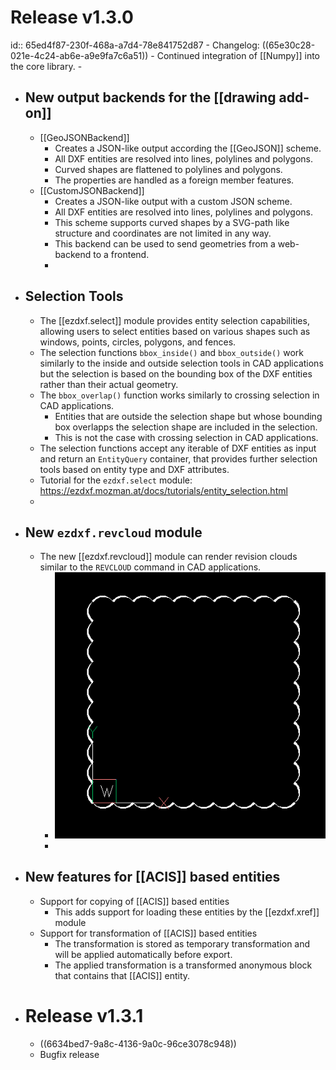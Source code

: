 # Release v1.3.0
id:: 65ed4f87-230f-468a-a7d4-78e841752d87
	- Changelog: ((65e30c28-021e-4c24-ab6e-a9e9fa7c6a51))
	- Continued integration of [[Numpy]] into the core library.
	-
- ## New output backends for the [[drawing add-on]]
	- [[GeoJSONBackend]]
		- Creates a JSON-like output according the [[GeoJSON]] scheme.
		- All DXF entities are resolved into lines, polylines and polygons.
		- Curved shapes are flattened to polylines and polygons.
		- The properties are handled as a foreign member features.
	- [[CustomJSONBackend]]
		- Creates a JSON-like output with a custom JSON scheme.
		- All DXF entities are resolved into lines, polylines and polygons.
		- This scheme supports curved shapes by a SVG-path like structure and coordinates are not limited in any way.
		- This backend can be used to send geometries from a web-backend to a frontend.
		-
- ## Selection Tools
	- The [[ezdxf.select]] module provides entity selection capabilities, allowing users to select entities based on various shapes such as windows, points, circles, polygons, and fences.
	- The selection functions `bbox_inside()` and `bbox_outside()` work similarly to the inside and outside selection tools in CAD applications but the selection is based on the bounding box of the DXF entities rather than their actual geometry.
	- The `bbox_overlap()` function works similarly to crossing selection in CAD applications.
		- Entities that are outside the selection shape but whose bounding box overlapps the
		  selection shape are included in the selection.
		- This is not the case with crossing selection in CAD applications.
	- The selection functions accept any iterable of DXF entities as input and return an `EntityQuery` container, that provides further selection tools based on entity type and DXF attributes.
	- Tutorial for the `ezdxf.select` module: <https://ezdxf.mozman.at/docs/tutorials/entity_selection.html>
	-
- ## New `ezdxf.revcloud` module
	- The new [[ezdxf.revcloud]] module can render revision clouds similar to the `REVCLOUD` command in CAD applications.
		- ![sr7xzlvr.bmp](../assets/sr7xzlvr_1713432857166_0.bmp)
		-
- ## New features for [[ACIS]] based entities
	- Support for copying of [[ACIS]] based entities
		- This adds support for loading these entities by the [[ezdxf.xref]] module
	- Support for transformation of [[ACIS]] based entities
		- The transformation is stored as temporary transformation and will be applied automatically before export.
		- The applied transformation is a transformed anonymous block that contains that [[ACIS]] entity.
- # Release v1.3.1
	- ((6634bed7-9a8c-4136-9a0c-96ce3078c948))
	- Bugfix release